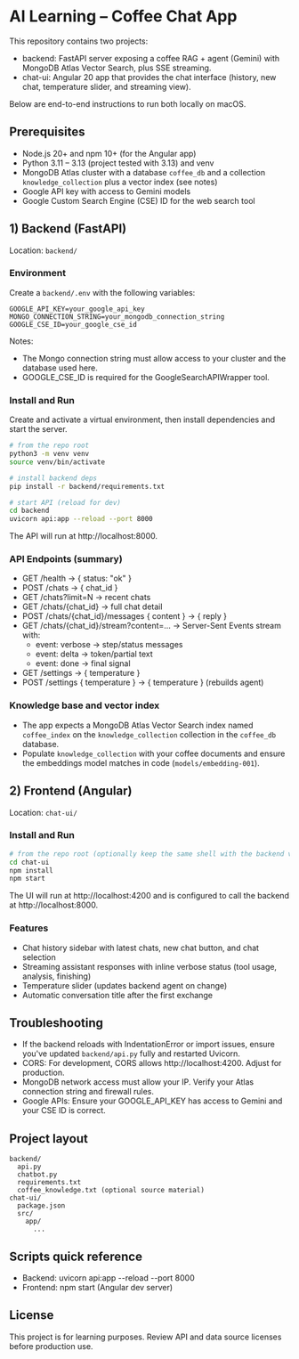 # AI Learning – Coffee Chat App

This repository contains two projects:
- backend: FastAPI server exposing a coffee RAG + agent (Gemini) with MongoDB Atlas Vector Search, plus SSE streaming.
- chat-ui: Angular 20 app that provides the chat interface (history, new chat, temperature slider, and streaming view).

Below are end-to-end instructions to run both locally on macOS.

## Prerequisites

- Node.js 20+ and npm 10+ (for the Angular app)
- Python 3.11 – 3.13 (project tested with 3.13) and venv
- MongoDB Atlas cluster with a database `coffee_db` and a collection `knowledge_collection` plus a vector index (see notes)
- Google API key with access to Gemini models
- Google Custom Search Engine (CSE) ID for the web search tool

## 1) Backend (FastAPI)

Location: `backend/`

### Environment

Create a `backend/.env` with the following variables:

```
GOOGLE_API_KEY=your_google_api_key
MONGO_CONNECTION_STRING=your_mongodb_connection_string
GOOGLE_CSE_ID=your_google_cse_id
```

Notes:
- The Mongo connection string must allow access to your cluster and the database used here.
- GOOGLE_CSE_ID is required for the GoogleSearchAPIWrapper tool.

### Install and Run

Create and activate a virtual environment, then install dependencies and start the server.

```bash
# from the repo root
python3 -m venv venv
source venv/bin/activate

# install backend deps
pip install -r backend/requirements.txt

# start API (reload for dev)
cd backend
uvicorn api:app --reload --port 8000
```

The API will run at http://localhost:8000.

### API Endpoints (summary)

- GET /health → { status: "ok" }
- POST /chats → { chat_id }
- GET /chats?limit=N → recent chats
- GET /chats/{chat_id} → full chat detail
- POST /chats/{chat_id}/messages { content } → { reply }
- GET /chats/{chat_id}/stream?content=... → Server-Sent Events stream with:
  - event: verbose → step/status messages
  - event: delta → token/partial text
  - event: done → final signal
- GET /settings → { temperature }
- POST /settings { temperature } → { temperature } (rebuilds agent)

### Knowledge base and vector index

- The app expects a MongoDB Atlas Vector Search index named `coffee_index` on the `knowledge_collection` collection in the `coffee_db` database.
- Populate `knowledge_collection` with your coffee documents and ensure the embeddings model matches in code (`models/embedding-001`).

## 2) Frontend (Angular)

Location: `chat-ui/`

### Install and Run

```bash
# from the repo root (optionally keep the same shell with the backend venv activated)
cd chat-ui
npm install
npm start
```

The UI will run at http://localhost:4200 and is configured to call the backend at http://localhost:8000.

### Features

- Chat history sidebar with latest chats, new chat button, and chat selection
- Streaming assistant responses with inline verbose status (tool usage, analysis, finishing)
- Temperature slider (updates backend agent on change)
- Automatic conversation title after the first exchange

## Troubleshooting

- If the backend reloads with IndentationError or import issues, ensure you've updated `backend/api.py` fully and restarted Uvicorn.
- CORS: For development, CORS allows http://localhost:4200. Adjust for production.
- MongoDB network access must allow your IP. Verify your Atlas connection string and firewall rules.
- Google APIs: Ensure your GOOGLE_API_KEY has access to Gemini and your CSE ID is correct.

## Project layout

```
backend/
  api.py
  chatbot.py
  requirements.txt
  coffee_knowledge.txt (optional source material)
chat-ui/
  package.json
  src/
    app/
      ...
```

## Scripts quick reference

- Backend: uvicorn api:app --reload --port 8000
- Frontend: npm start (Angular dev server)

## License

This project is for learning purposes. Review API and data source licenses before production use.
